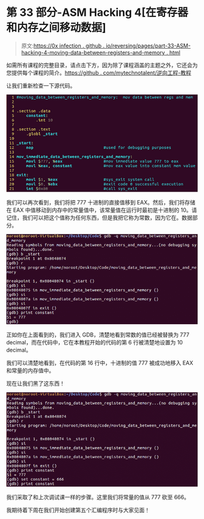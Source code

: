 # 第 33 部分-ASM Hacking 4[在寄存器和内存之间移动数据]

> 原文:[https://0x infection . github . io/reversing/pages/part-33-ASM-hacking-4-moving-data-between-registers-and-memory . html](https://0xinfection.github.io/reversing/pages/part-33-asm-hacking-4-moving-data-between-registers-and-memory.html)

如需所有课程的完整目录，请点击下方，因为除了课程涵盖的主题之外，它还会为您提供每个课程的简介。[https://github . com/mytechnotalent/逆向工程-教程](https://github.com/mytechnotalent/Reverse-Engineering-Tutorial)

让我们重新检查一下源代码。

![](img/02fab8043453409aa5126cf1e2853372.png)

我们可以再次看到，我们将把 777 十进制的直接值移到 EAX。然后，我们将存储在 EAX 中值移动到内存中的常量值中，该常量值在运行时最初是十进制的 10。请记住，我们可以把这个值称为任何东西，但是我把它称为常数，因为它在。数据部分。

![](img/03a5bca7f4632e620f8401405e7e06fe.png)

正如你在上面看到的，我们进入 GDB，清楚地看到常数的值已经被替换为 777 decimal，而在代码中，它在本教程开始的代码的第 6 行被清楚地设置为 10 decimal。

我们可以清楚地看到，在代码的第 16 行中，十进制的值 777 被成功地移入 EAX 和常量的内存值中。

现在让我们黑了这东西！

![](img/c5942d76dd5e9682cef80501b3158542.png)

我们采取了和上次调试课一样的步骤。这里我们将常量的值从 777 砍至 666。

我期待着下周在我们开始创建第五个汇编程序时与大家见面！